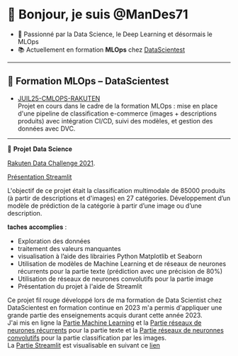 # 👋 Bonjour, je suis @ManDes71

- 👀 Passionné par la Data Science, le Deep Learning et désormais le MLOps
- 📚 Actuellement en formation **MLOps** chez [DataScientest](https://datascientest.com/)

---

## 🧪 Formation MLOps – DataScientest

- [JUIL25-CMLOPS-RAKUTEN](https://github.com/DataScientest-Studio/JUIL25-CMLOPS-RAKUTEN)  
  Projet en cours dans le cadre de la formation MLOps : mise en place d'une pipeline de classification e-commerce (images + descriptions produits) avec intégration CI/CD, suivi des modèles, et gestion des données avec DVC.

---



🧪 𝐏𝐫𝐨𝐣𝐞𝐭 𝐃𝐚𝐭𝐚 𝐒𝐜𝐢𝐞𝐧𝐜𝐞

[Rakuten Data Challenge 2021](https://aventuresdata.com/rakuten/).

[Présentation Streamlit](https://streamlit.aventuresdata.com/rakuten/) 

L'objectif de ce projet était la classification multimodale de 85000 produits (à partir de descriptions et d'images) en 27 catégories.
Développement d’un modèle de prédiction de la catégorie à partir d’une image ou d’une description.

𝐭𝐚𝐜𝐡𝐞𝐬 𝐚𝐜𝐜𝐨𝐦𝐩𝐥𝐢𝐞𝐬 :
- Exploration des données
- traitement des valeurs manquantes
- visualisation à l’aide des librairies Python Matplotlib et Seaborn
- Utilisation de modèles de Machine Learning et de réseaux de neurones récurrents  pour la partie texte (prédiction avec une précision de 80%)
- Utilisation de réseaux de neurones convolutifs pour la partie image
- Présentation du projet à l'aide de Streamlit
  
Ce projet fil rouge développé lors de ma formation de Data Scientist chez DataScientest en formation continue en 2023 m'a permis d'appliquer une grande partie des enseignements acquis durant cette année 2023.  
  J'ai mis en ligne la [Partie Machine Learning](https://github.com/ManDes71/Rakuten_Text_Classification_ML/blob/main/ReadMe.md) et la [Partie réseaux de neurones récurrents](https://github.com/ManDes71/Rakuten_Text_Classification_TensorFlow/blob/main/ReadMe.md) pour la partie texte et la [Partie réseaux de neuronnes convolutifs](https://github.com/ManDes71/Rakuten_Images_Classification_TensorFlow/blob/main/README.md) pour la partie classification par les images.  
  La [Partie Streamlit](https://github.com/ManDes71/Rakuten_Presentation_Streamlit/blob/main/README.md) est visualisable en suivant ce [lien](http://streamlit.aventuresdata.com/rakuten/)

<!---
ManDes71/ManDes71 is a ✨ special ✨ repository because its `README.md` (this file) appears on your GitHub profile.
You can click the Preview link to take a look at your changes.
--->


